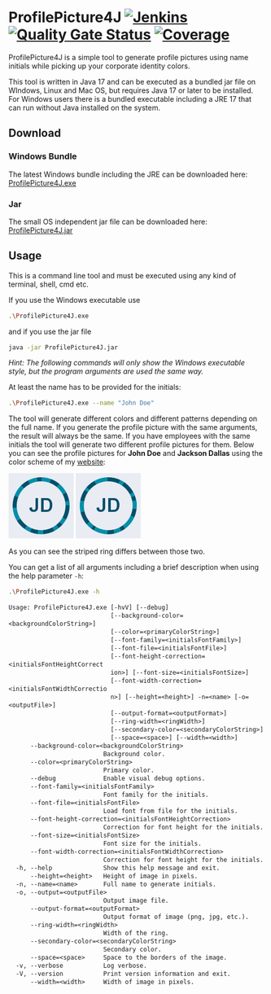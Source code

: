 # ProfilePicture4J [![Jenkins](https://img.shields.io/jenkins/build?jobUrl=https%3A%2F%2Fjenkins.gmasil.de%2Fjob%2Fgithub-gmasil%2Fjob%2FProfilePicture4J%2Fjob%2Fmaster%2F)](https://jenkins.gmasil.de/blue/organizations/jenkins/github-gmasil%2FProfilePicture4J/branches/) [![Quality Gate Status](https://sonar.gmasil.de/api/project_badges/measure?project=de.gmasil%3Aprofilepicture4j%3Amaster&metric=alert_status)](https://sonar.gmasil.de/dashboard?id=de.gmasil%3Aprofilepicture4j%3Amaster) [![Coverage](https://sonar.gmasil.de/api/project_badges/measure?project=de.gmasil%3Aprofilepicture4j%3Amaster&metric=coverage)](https://sonar.gmasil.de/dashboard?id=de.gmasil%3Aprofilepicture4j%3Amaster)

ProfilePicture4J is a simple tool to generate profile pictures using name initials while picking up your corporate identity colors.

This tool is written in Java 17 and can be executed as a bundled jar file on WIndows, Linux and Mac OS, but requires Java 17 or later to be installed. For Windows users there is a bundled executable including a JRE 17 that can run without Java installed on the system.

## Download

### Windows Bundle

The latest Windows bundle including the JRE can be downloaded here: [ProfilePicture4J.exe](https://jenkins.gmasil.de/job/github-gmasil/job/ProfilePicture4J/job/master/lastSuccessfulBuild/artifact/target/ProfilePicture4J.exe)

### Jar

The small OS independent jar file can be downloaded here: [ProfilePicture4J.jar](https://jenkins.gmasil.de/job/github-gmasil/job/ProfilePicture4J/job/master/lastSuccessfulBuild/artifact/target/ProfilePicture4J.jar)

## Usage

This is a command line tool and must be executed using any kind of terminal, shell, cmd etc.

If you use the Windows executable use

```bash
.\ProfilePicture4J.exe
```

and if you use the jar file

```bash
java -jar ProfilePicture4J.jar
```

*Hint: The following commands will only show the Windows executable style, but the program arguments are used the same way.*

At least the name has to be provided for the initials:

```bash
.\ProfilePicture4J.exe --name "John Doe"
```

The tool will generate different colors and different patterns depending on the full name. If you generate the profile picture with the same arguments, the result will always be the same. If you have employees with the same initials the tool will generate two different profile pictures for them. Below you can see the profile pictures for **John Doe** and **Jackson Dallas** using the color scheme of my [website](https://gmasil.de/):

![John Doe](examples/john_doe.png "John Doe")
![Jackson Dallas](examples/jackson_dallas.png "Jackson Dallas")

As you can see the striped ring differs between those two.

You can get a list of all arguments including a brief description when using the help parameter `-h`:

```bash
.\ProfilePicture4J.exe -h
```

```
Usage: ProfilePicture4J.exe [-hvV] [--debug]
                            [--background-color=<backgroundColorString>]
                            [--color=<primaryColorString>]
                            [--font-family=<initialsFontFamily>]
                            [--font-file=<initialsFontFile>]
                            [--font-height-correction=<initialsFontHeightCorrect
                            ion>] [--font-size=<initialsFontSize>]
                            [--font-width-correction=<initialsFontWidthCorrectio
                            n>] [--height=<height>] -n=<name> [-o=<outputFile>]
                            [--output-format=<outputFormat>]
                            [--ring-width=<ringWidth>]
                            [--secondary-color=<secondaryColorString>]
                            [--space=<space>] [--width=<width>]
      --background-color=<backgroundColorString>
                          Background color.
      --color=<primaryColorString>
                          Primary color.
      --debug             Enable visual debug options.
      --font-family=<initialsFontFamily>
                          Font family for the initials.
      --font-file=<initialsFontFile>
                          Load font from file for the initials.
      --font-height-correction=<initialsFontHeightCorrection>
                          Correction for font height for the initials.
      --font-size=<initialsFontSize>
                          Font size for the initials.
      --font-width-correction=<initialsFontWidthCorrection>
                          Correction for font height for the initials.
  -h, --help              Show this help message and exit.
      --height=<height>   Height of image in pixels.
  -n, --name=<name>       Full name to generate initials.
  -o, --output=<outputFile>
                          Output image file.
      --output-format=<outputFormat>
                          Output format of image (png, jpg, etc.).
      --ring-width=<ringWidth>
                          Width of the ring.
      --secondary-color=<secondaryColorString>
                          Secondary color.
      --space=<space>     Space to the borders of the image.
  -v, --verbose           Log verbose.
  -V, --version           Print version information and exit.
      --width=<width>     Width of image in pixels.
```
